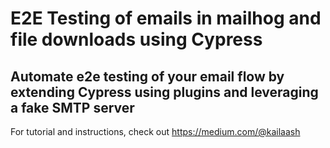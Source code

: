 # E2E Testing of emails in mailhog and file downloads using Cypress

## Automate e2e testing of your email flow by extending Cypress using plugins and leveraging a fake SMTP server
For tutorial and instructions, check out https://medium.com/@kailaash
